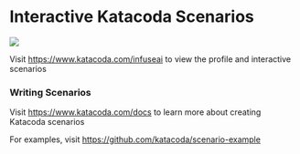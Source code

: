 # Interactive Katacoda Scenarios

[![](http://shields.katacoda.com/katacoda/infuseai/count.svg)](https://www.katacoda.com/infuseai "Get your profile on Katacoda.com")

Visit https://www.katacoda.com/infuseai to view the profile and interactive scenarios

### Writing Scenarios
Visit https://www.katacoda.com/docs to learn more about creating Katacoda scenarios

For examples, visit https://github.com/katacoda/scenario-example
